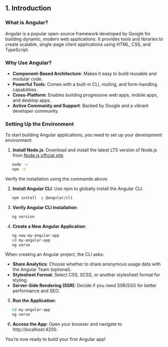 ## 1. Introduction

### What is Angular?
Angular is a popular open-source framework developed by Google for building dynamic, modern web applications. It provides tools and libraries to create scalable, single-page client applications using HTML, CSS, and TypeScript.

### Why Use Angular?
- **Component-Based Architecture**: Makes it easy to build reusable and modular code.
- **Powerful Tools**: Comes with a built-in CLI, routing, and form-handling capabilities.
- **Cross-Platform**: Enables building progressive web apps, mobile apps, and desktop apps.
- **Active Community and Support**: Backed by Google and a vibrant developer community.

### Setting Up the Environment
To start building Angular applications, you need to set up your development environment:
1. **Install Node.js**: Download and install the latest LTS version of Node.js from [Node.js official site](https://nodejs.org/).
   
```bash
   node -v
   npm -v
```
   Verify the installation using the commands above.

2. **Install Angular CLI**: Use npm to globally install the Angular CLI.
   
```bash
   npm install -g @angular/cli
```

3. **Verify Angular CLI Installation**:
   
```bash
   ng version
```

4. **Create a New Angular Application**:
   
```bash
   ng new my-angular-app
   cd my-angular-app
   ng serve
```
When creating an Angular project, the CLI asks:  
 - **Share Analytics**: Choose whether to share anonymous usage data with the Angular Team (optional).
 - **Stylesheet Format**: Select CSS, SCSS, or another stylesheet format for styling.
 - **Server-Side Rendering (SSR)**: Decide if you need SSR/SSG for better performance and SEO.

5. **Run the Application**:
   
```bash
   cd my-angular-app
   ng serve
```

6. **Access the App**: Open your browser and navigate to http://localhost:4200.

You’re now ready to build your first Angular app!
